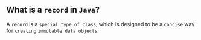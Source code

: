 What is a `record` in `Java`?
---
A `record` is a `special type of class`, which is designed to be a `concise` way for `creating` `immutable data objects`.